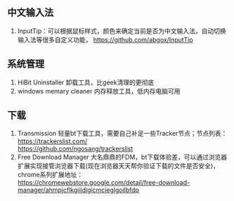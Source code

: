 ## 中文输入法  
1. InputTip：可以根据鼠标样式，颜色来确定当前是否为中文输入法，自动切换输入法等很多自定义功能， https://github.com/abgox/InputTip  

## 系统管理  
1. HiBit Uninstaller 卸载工具，比geek清理的更彻底
2. windows memary cleaner  内存释放工具，低内存电脑可用

## 下载  
1. Transmission  轻量bt下载工具，需要自己补足一些Tracker节点；节点列表：  
                                                        https://trackerslist.com/  
                                                        https://github.com/ngosang/trackerslist  
2. Free Download Manager 大名鼎鼎的FDM，bt下载体验差，可以通过浏览器扩展实现接管浏览器下载(现在浏览器天天帮你验证下载的文件是否安全)，chrome系列扩展地址：  
                                                                                                                          https://chromewebstore.google.com/detail/free-download-manager/ahmpjcflkgiildlgicmcieglgoilbfdp
